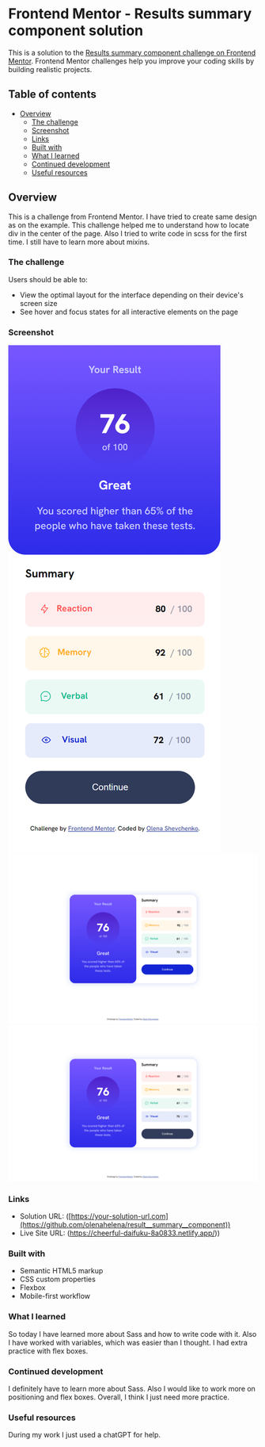 # Frontend Mentor - Results summary component solution

This is a solution to the [Results summary component challenge on Frontend Mentor](https://www.frontendmentor.io/challenges/results-summary-component-CE_K6s0maV). Frontend Mentor challenges help you improve your coding skills by building realistic projects. 

## Table of contents

- [Overview](#overview)
  - [The challenge](#the-challenge)
  - [Screenshot](#screenshot)
  - [Links](#links)
  - [Built with](#built-with)
  - [What I learned](#what-i-learned)
  - [Continued development](#continued-development)
  - [Useful resources](#useful-resources)

## Overview

This is a challenge from Frontend Mentor. I have tried to create same design as on the example. This challenge helped me to understand how to locate div in the center of the page. Also I tried to write code in scss for the first time. I still have to learn more about mixins. 

### The challenge

Users should be able to:

- View the optimal layout for the interface depending on their device's screen size
- See hover and focus states for all interactive elements on the page

### Screenshot

![](/mobile-screenshot.png)
![](/desktop-hover.png)
![](/desktop-screenshot.png)


### Links

- Solution URL: ([https://your-solution-url.com](https://github.com/olenahelena/result__summary__component))
- Live Site URL: (https://cheerful-daifuku-8a0833.netlify.app/))


### Built with

- Semantic HTML5 markup
- CSS custom properties
- Flexbox
- Mobile-first workflow

### What I learned

So today I have learned more about Sass and how to write code with it. Also I have worked with variables, which was easier than I thought. 
I had extra practice with flex boxes. 


### Continued development

I definitely have to learn more about Sass. Also I would like to work more on positioning and flex boxes.
Overall, I think I just need more practice.

### Useful resources

During my work I just used a chatGPT for help.

